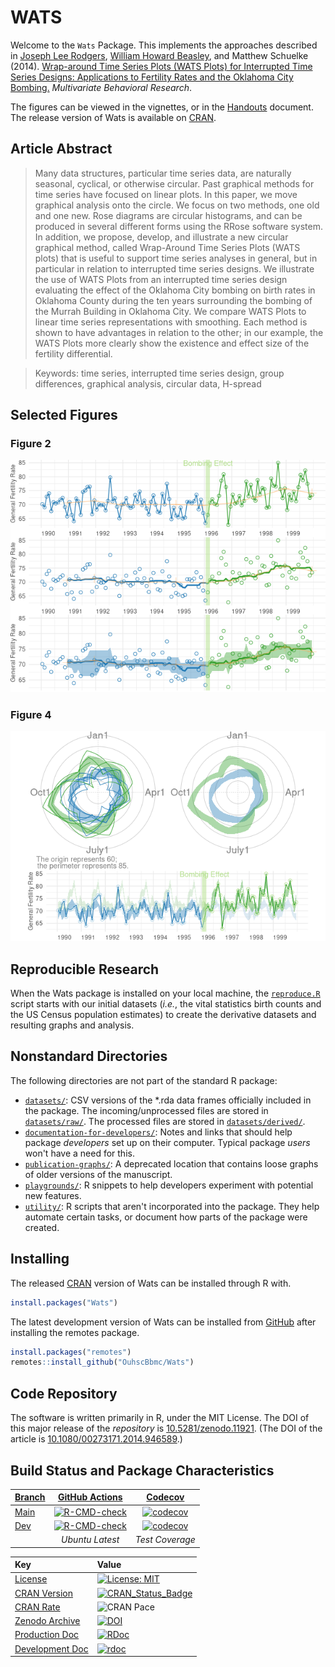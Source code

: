 WATS
==========================

Welcome to the `Wats` Package. This implements the approaches described in
[Joseph Lee Rodgers](https://www.vanderbilt.edu/psychological_sciences/bio/joe-rodgers), [William Howard Beasley](https://scholar.google.com/citations?user=ffsJTC0AAAAJ), and Matthew Schuelke (2014).
[Wrap-around Time Series Plots (WATS Plots) for Interrupted Time Series Designs:
Applications to Fertility Rates and the Oklahoma City Bombing.](https://www.tandfonline.com/doi/abs/10.1080/00273171.2014.946589) *Multivariate Behavioral Research*.

The figures can be viewed in the vignettes, or in the [Handouts](https://github.com/OuhscBbmc/Wats/blob/main/utility/handouts.md) document.  The release version of Wats is available on [CRAN](https://cran.r-project.org/package=Wats).

Article Abstract
-------------------------

> Many data structures, particular time series data, are naturally seasonal, cyclical, or otherwise circular.  Past graphical methods for time series have focused on linear plots.  In this paper, we move graphical analysis onto the circle.  We focus on two methods, one old and one new.  Rose diagrams are circular histograms, and can be produced in several different forms using the RRose software system.  In addition, we propose, develop, and illustrate a new circular graphical method, called Wrap-Around Time Series Plots (WATS plots) that is useful to support time series analyses in general, but in particular in relation to interrupted time series designs.  We illustrate the use of WATS Plots from an interrupted time series design evaluating the effect of the Oklahoma City bombing on birth rates in Oklahoma County during the ten years surrounding the bombing of the Murrah Building in Oklahoma City.  We compare WATS Plots to linear time series representations with smoothing.  Each method is shown to have advantages in relation to the other; in our example, the WATS Plots more clearly show the existence and effect size of the fertility differential.

> Keywords: time series, interrupted time series design, group differences, graphical analysis, circular data, H-spread

Selected Figures
-------------------------

### Figure 2

<img src="https://raw.githubusercontent.com/OuhscBbmc/Wats/main/vignettes/figure-mbr-rmd/fig-2-stylized-1.png" alt="fig-2-stylized" style="width: 600px;"/>

### Figure 4

<img src="https://raw.githubusercontent.com/OuhscBbmc/Wats/main/vignettes/figure-mbr-rmd/fig-6-1.png" alt="fig-6" style="width: 600px;"/>

Reproducible Research
-------------------------

When the Wats package is installed on your local machine, the [`reproduce.R`](utility/reproduce.R) script starts with our initial datasets (*i.e.*, the vital statistics birth counts and the US Census population estimates) to create the derivative datasets and resulting graphs and analysis.

Nonstandard Directories
-------------------------

The following directories are not part of the standard R package:

* [`datasets/`](datasets/): CSV versions of the *.rda data frames officially included in the package.  The incoming/unprocessed files are stored in [`datasets/raw/`](datasets/raw/).  The processed files are stored in [`datasets/derived/`](datasets/derived/).
* [`documentation-for-developers/`](documentation-for-developers/): Notes and links that should help package *developers* set up on their computer.  Typical package *users* won't have a need for this.
* [`publication-graphs/`](publication-graphs/): A deprecated location that contains loose graphs of older versions of the manuscript.
* [`playgrounds/`](playgrounds/): R snippets to help developers experiment with potential new features.
* [`utility/`](utility/): R scripts that aren't incorporated into the package.  They help automate certain tasks, or document how parts of the package were created.

Installing
-------------------------

The released [CRAN](https://cran.r-project.org/package=Wats) version of Wats can be installed through R with.

```R
install.packages("Wats")
```

The latest development version of Wats can be installed from [GitHub](https://github.com/OuhscBbmc/Wats) after installing the remotes package.

```R
install.packages("remotes")
remotes::install_github("OuhscBbmc/Wats")
```

Code Repository
-------------------------

The software is written primarily in R, under the MIT License.  The DOI of this major release of the *repository* is [10.5281/zenodo.11921](https://doi.org/10.5281/zenodo.11921).  (The DOI of the article is [10.1080/00273171.2014.946589](https://www.tandfonline.com/doi/abs/10.1080/00273171.2014.946589).)

Build Status and Package Characteristics
-------------------------

| [Branch](https://github.com/OuhscBbmc/Wats) | [GitHub Actions](https://github.com/OuhscBbmc/Wats/actions) | [Codecov](https://app.codecov.io/gh/OuhscBbmc/Wats) |
| :----- | :---------------------------: | :-------: |
| [Main](https://github.com/OuhscBbmc/Wats/tree/main) | [![R-CMD-check](https://github.com/OuhscBbmc/Wats/workflows/R-CMD-check/badge.svg?branch=main)](https://github.com/OuhscBbmc/Wats/actions) |  [![codecov](https://codecov.io/gh/OuhscBbmc/Wats/branch/main/graph/badge.svg)](https://app.codecov.io/gh/OuhscBbmc/Wats/branch/main) |
| [Dev](https://github.com/OuhscBbmc/Wats/tree/dev) | [![R-CMD-check](https://github.com/OuhscBbmc/Wats/workflows/R-CMD-check/badge.svg?branch=dev)](https://github.com/OuhscBbmc/Wats/actions) | [![codecov](https://codecov.io/gh/OuhscBbmc/Wats/branch/dev/graph/badge.svg)](https://app.codecov.io/gh/OuhscBbmc/Wats/branch/dev) |
| | *Ubuntu Latest* | *Test Coverage* |

| Key | Value |
| :--- | :----- |
| [License](https://choosealicense.com/) | [![License: MIT](https://img.shields.io/badge/License-MIT-blue.svg)](https://choosealicense.com/licenses/mit/) |
| [CRAN Version](https://cran.r-project.org/package=Wats) | [![CRAN_Status_Badge](https://www.r-pkg.org/badges/version/Wats)](https://cran.r-project.org/package=Wats) |
| [CRAN Rate](https://cranlogs.r-pkg.org/) | ![CRAN Pace](https://cranlogs.r-pkg.org/badges/Wats) |
| [Zenodo Archive](https://zenodo.org/search?ln=en&p=Wats) | [![DOI](https://zenodo.org/badge/doi/10.5281/zenodo.11921.svg)](https://doi.org/10.5281/zenodo.11921) |
| [Production Doc](https://www.rdocumentation.org/) | [![RDoc](https://api.rdocumentation.org/badges/version/Wats)](https://www.rdocumentation.org/packages/Wats) |
| [Development Doc](https://ouhscbbmc.github.io/Wats/) | [![rdoc](https://img.shields.io/badge/pkgdown-GitHub.io-orange.svg?longCache=true&style=style=for-the-badge)](https://ouhscbbmc.github.io/Wats/) |
